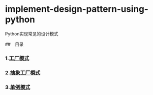 # implement-design-pattern-using-python
Python实现常见的设计模式

##　目录

### 1.<a href="https://github.com/mapingfan/implement-design-pattern-using-python/blob/master/factory-pattern/%60Factory%20Design%20Pattern%20Using%20Python%20%60.md">工厂模式</a>
### 2.<a href="https://github.com/mapingfan/implement-design-pattern-using-python/blob/master/abstract-factory-pattern/%60Abstract%20Factory%20Desing%20Pattern%20Using%20Python%60.md">抽象工厂模式</a>
### 3.<a href="https://github.com/mapingfan/implement-design-pattern-using-python/blob/master/singleton-pattern/%60Singleton%20Pattern%20Using%20Python%60.md">单例模式</a>
